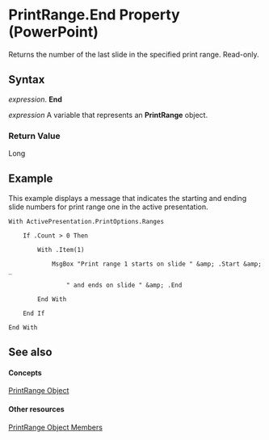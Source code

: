 
# PrintRange.End Property (PowerPoint)

Returns the number of the last slide in the specified print range. Read-only.


## Syntax

 _expression_. **End**

 _expression_ A variable that represents an **PrintRange** object.


### Return Value

Long


## Example

This example displays a message that indicates the starting and ending slide numbers for print range one in the active presentation.


```
With ActivePresentation.PrintOptions.Ranges

    If .Count > 0 Then

        With .Item(1)

            MsgBox "Print range 1 starts on slide " &amp; .Start &amp; _

                " and ends on slide " &amp; .End

        End With

    End If

End With
```


## See also


#### Concepts


[PrintRange Object](62f098b3-5e67-8fa4-3af9-4507160fa1ad.md)
#### Other resources


[PrintRange Object Members](f9c1a49e-572a-7e48-a6cc-2195391ed435.md)
